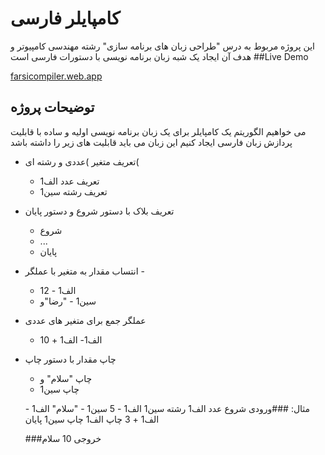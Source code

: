 # کامپایلر فارسی

این پروژه مربوط به درس "طراحی زبان های برنامه سازی" رشته مهندسی کامپیوتر و هدف آن ایجاد یک شبه زبان برنامه نویسی با دستورات فارسی است
##Live Demo

[farsicompiler.web.app](farsicompiler.web.app)

## توضیحات پروژه
می خواهیم الگوریتم یک کامپایلر برای یک زبان برنامه نویسی اولیه و ساده با قابلیت پردازش زبان فارسی ایجاد کنیم
این زبان می باید قابلیت های زیر را داشته باشد

* تعریف متغیر )عددی و رشته ای(
  * تعریف عدد الف1
  * تعریف رشته سین1
* تعریف بلاک با دستور شروع و دستور پایان
  * شروع
  * ...
  * پایان
* انتساب مقدار به متغیر با عملگر -
  * الف1 - 12
  * سین1 - "رضا"و
* عملگر جمع برای متغیر های عددی
  * الف1- الف1 + 10
* چاپ مقدار با دستور چاپ
  * چاپ "سلام" و
  * چاپ سین1
 
  مثال:
  ###ورودی
  شروع
  عدد الف1
  رشته سین1
  الف1 - 5
  سین1 - "سلام"
  الف1 - الف1 + 3
  چاپ الف1
  چاپ سین1
  پایان
  
  ###خروجی
  10
  سلام
